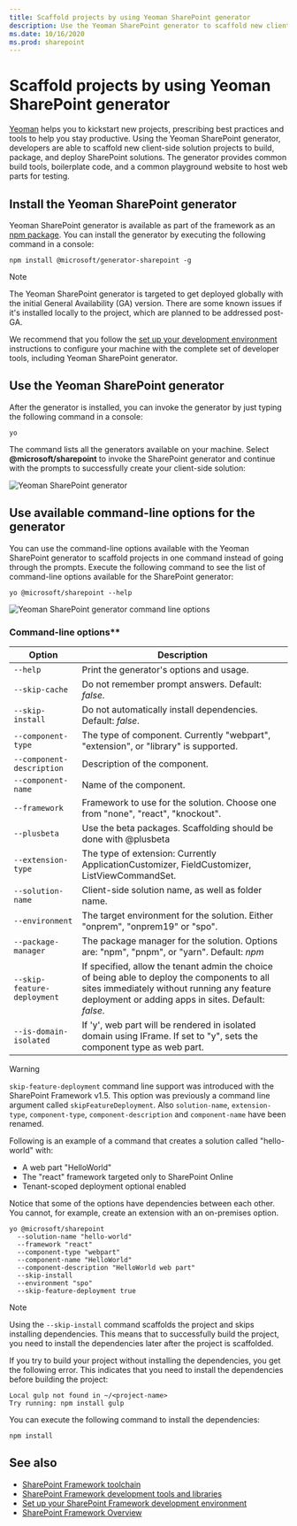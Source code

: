 ```yaml
---
title: Scaffold projects by using Yeoman SharePoint generator
description: Use the Yeoman SharePoint generator to scaffold new client-side solution projects to build, package, and deploy SharePoint solutions.
ms.date: 10/16/2020
ms.prod: sharepoint
---
```


# Scaffold projects by using Yeoman SharePoint generator

[Yeoman](http://yeoman.io/) helps you to kickstart new projects, prescribing best practices and tools to help you stay productive. Using the Yeoman SharePoint generator, developers are able to scaffold new client-side solution projects to build, package, and deploy SharePoint solutions. The generator provides common build tools, boilerplate code, and a common playground website to host web parts for testing.

## Install the Yeoman SharePoint generator

Yeoman SharePoint generator is available as part of the framework as an [npm package](https://www.npmjs.com/package/@microsoft/generator-sharepoint). You can install the generator by executing the following command in a console:

```console
npm install @microsoft/generator-sharepoint -g
```

> [!NOTE]
> The Yeoman SharePoint generator is targeted to get deployed globally with the initial General Availability (GA) version. There are some known issues if it's installed locally to the project, which are planned to be addressed post-GA.

We recommend that you follow the [set up your development environment](../set-up-your-development-environment.md) instructions to configure your machine with the complete set of developer tools, including Yeoman SharePoint generator.

## Use the Yeoman SharePoint generator

After the generator is installed, you can invoke the generator by just typing the following command in a console:

```console
yo
```

The command lists all the generators available on your machine. Select **\@microsoft/sharepoint** to invoke the SharePoint generator and continue with the prompts to successfully create your client-side solution:

![Yeoman SharePoint generator](../../images/yeoman-sp-generator.png)

## Use available command-line options for the generator

You can use the command-line options available with the Yeoman SharePoint generator to scaffold projects in one command instead of going through the prompts. Execute the following command to see the list of command-line options available for the SharePoint generator:

```console
yo @microsoft/sharepoint --help
```

![Yeoman SharePoint generator command line options](../../images/yeoman-sp-cmdline-options.png)

### Command-line options**

Option | Description
-----|------
`--help`|Print the generator's options and usage.
`--skip-cache`|Do not remember prompt answers. Default: *false*.
`--skip-install`|Do not automatically install dependencies. Default: *false*.
`--component-type`|The type of component. Currently "webpart", "extension", or "library" is supported.
`--component-description`|Description of the component.
`--component-name`|Name of the component.
`--framework`|Framework to use for the solution. Choose one from "none", "react", "knockout".
`--plusbeta`| Use the beta packages. Scaffolding should be done with @plusbeta
`--extension-type`|The type of extension: Currently ApplicationCustomizer, FieldCustomizer, ListViewCommandSet.
`--solution-name`|Client-side solution name, as well as folder name.
`--environment`|The target environment for the solution. Either "onprem", "onprem19" or "spo".
`--package-manager`|The package manager for the solution. Options are: "npm", "pnpm", or "yarn". Default: *npm*
`--skip-feature-deployment`|If specified, allow the tenant admin the choice of being able to deploy the components to all sites immediately without running any feature deployment or adding apps in sites. Default: *false*.
`--is-domain-isolated`|If 'y', web part will be rendered in isolated domain using IFrame. If set to "y", sets the component type as web part.

> [!WARNING]
> `skip-feature-deployment` command line support was introduced with the SharePoint Framework v1.5. This option was previously a command line argument called `skipFeatureDeployment`. Also `solution-name`, `extension-type`, `component-type`, `component-description` and `component-name` have been renamed.

Following is an example of a command that creates a solution called "hello-world" with:

- A web part "HelloWorld"
- The "react" framework targeted only to SharePoint Online
- Tenant-scoped deployment optional enabled

Notice that some of the options have dependencies between each other. You cannot, for example, create an extension with an on-premises option.

```console
yo @microsoft/sharepoint
  --solution-name "hello-world"
  --framework "react"
  --component-type "webpart"
  --component-name "HelloWorld"
  --component-description "HelloWorld web part"
  --skip-install
  --environment "spo"
  --skip-feature-deployment true
```

> [!NOTE]
> Using the `--skip-install` command scaffolds the project and skips installing dependencies. This means that to successfully build the project, you need to install the dependencies later after the project is scaffolded.
>
> If you try to build your project without installing the dependencies, you get the following error. This indicates that you need to install the dependencies before building the project:
>
> ```console
> Local gulp not found in ~/<project-name>
> Try running: npm install gulp
> ```
>
> You can execute the following command to install the dependencies:
>
> ```console
> npm install
> ```

## See also

- [SharePoint Framework toolchain](sharepoint-framework-toolchain.md)
- [SharePoint Framework development tools and libraries](../tools-and-libraries.md)
- [Set up your SharePoint Framework development environment](../set-up-your-development-environment.md)
- [SharePoint Framework Overview](../sharepoint-framework-overview.md)
